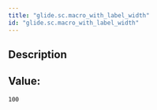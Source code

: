 ```yaml
---
title: "glide.sc.macro_with_label_width"
id: "glide.sc.macro_with_label_width"
---
```

## Description



## Value: 
```
100
```